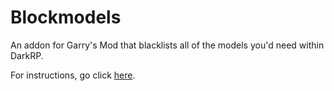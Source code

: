 # Blockmodels
An addon for Garry's Mod that blacklists all of the models you'd need within DarkRP.

For instructions, go click [here](https://facepunch.com/showthread.php?t=1560525).
